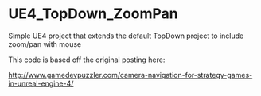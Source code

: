 # UE4_TopDown_ZoomPan
Simple UE4 project that extends the default TopDown project to include zoom/pan with mouse

This code is based off the original posting here:

http://www.gamedevpuzzler.com/camera-navigation-for-strategy-games-in-unreal-engine-4/


